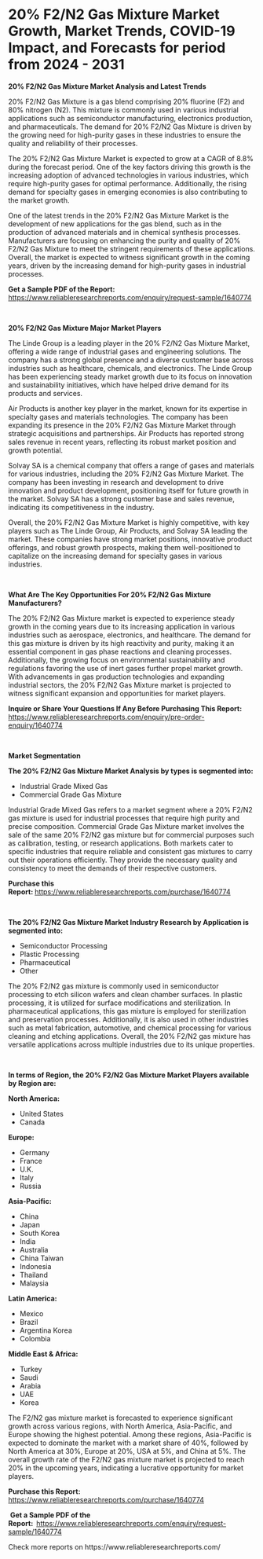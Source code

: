 <p><h1>20% F2/N2 Gas Mixture Market Growth, Market Trends, COVID-19 Impact, and Forecasts for period from 2024 - 2031</h1></p><p><strong>20% F2/N2 Gas Mixture Market Analysis and Latest Trends</strong></p>
<p><p>20% F2/N2 Gas Mixture is a gas blend comprising 20% fluorine (F2) and 80% nitrogen (N2). This mixture is commonly used in various industrial applications such as semiconductor manufacturing, electronics production, and pharmaceuticals. The demand for 20% F2/N2 Gas Mixture is driven by the growing need for high-purity gases in these industries to ensure the quality and reliability of their processes.</p><p>The 20% F2/N2 Gas Mixture Market is expected to grow at a CAGR of 8.8% during the forecast period. One of the key factors driving this growth is the increasing adoption of advanced technologies in various industries, which require high-purity gases for optimal performance. Additionally, the rising demand for specialty gases in emerging economies is also contributing to the market growth.</p><p>One of the latest trends in the 20% F2/N2 Gas Mixture Market is the development of new applications for the gas blend, such as in the production of advanced materials and in chemical synthesis processes. Manufacturers are focusing on enhancing the purity and quality of 20% F2/N2 Gas Mixture to meet the stringent requirements of these applications. Overall, the market is expected to witness significant growth in the coming years, driven by the increasing demand for high-purity gases in industrial processes.</p></p>
<p><strong>Get a Sample PDF of the Report:&nbsp;</strong> <a href="https://www.reliableresearchreports.com/enquiry/request-sample/1640774">https://www.reliableresearchreports.com/enquiry/request-sample/1640774</a></p>
<p>&nbsp;</p>
<p><strong>20% F2/N2 Gas Mixture Major Market Players</strong></p>
<p><p>The Linde Group is a leading player in the 20% F2/N2 Gas Mixture Market, offering a wide range of industrial gases and engineering solutions. The company has a strong global presence and a diverse customer base across industries such as healthcare, chemicals, and electronics. The Linde Group has been experiencing steady market growth due to its focus on innovation and sustainability initiatives, which have helped drive demand for its products and services.</p><p>Air Products is another key player in the market, known for its expertise in specialty gases and materials technologies. The company has been expanding its presence in the 20% F2/N2 Gas Mixture Market through strategic acquisitions and partnerships. Air Products has reported strong sales revenue in recent years, reflecting its robust market position and growth potential.</p><p>Solvay SA is a chemical company that offers a range of gases and materials for various industries, including the 20% F2/N2 Gas Mixture Market. The company has been investing in research and development to drive innovation and product development, positioning itself for future growth in the market. Solvay SA has a strong customer base and sales revenue, indicating its competitiveness in the industry.</p><p>Overall, the 20% F2/N2 Gas Mixture Market is highly competitive, with key players such as The Linde Group, Air Products, and Solvay SA leading the market. These companies have strong market positions, innovative product offerings, and robust growth prospects, making them well-positioned to capitalize on the increasing demand for specialty gases in various industries.</p></p>
<p>&nbsp;</p>
<p><strong>What Are The Key Opportunities For 20% F2/N2 Gas Mixture Manufacturers?</strong></p>
<p><p>The 20% F2/N2 Gas Mixture market is expected to experience steady growth in the coming years due to its increasing application in various industries such as aerospace, electronics, and healthcare. The demand for this gas mixture is driven by its high reactivity and purity, making it an essential component in gas phase reactions and cleaning processes. Additionally, the growing focus on environmental sustainability and regulations favoring the use of inert gases further propel market growth. With advancements in gas production technologies and expanding industrial sectors, the 20% F2/N2 Gas Mixture market is projected to witness significant expansion and opportunities for market players.</p></p>
<p><strong>Inquire or Share Your Questions If Any Before Purchasing This Report:</strong> <a href="https://www.reliableresearchreports.com/enquiry/pre-order-enquiry/1640774">https://www.reliableresearchreports.com/enquiry/pre-order-enquiry/1640774</a></p>
<p>&nbsp;</p>
<p><strong>Market Segmentation</strong></p>
<p><strong>The 20% F2/N2 Gas Mixture Market Analysis by types is segmented into:</strong></p>
<p><ul><li>Industrial Grade Mixed Gas</li><li>Commercial Grade Gas Mixture</li></ul></p>
<p><p>Industrial Grade Mixed Gas refers to a market segment where a 20% F2/N2 gas mixture is used for industrial processes that require high purity and precise composition. Commercial Grade Gas Mixture market involves the sale of the same 20% F2/N2 gas mixture but for commercial purposes such as calibration, testing, or research applications. Both markets cater to specific industries that require reliable and consistent gas mixtures to carry out their operations efficiently. They provide the necessary quality and consistency to meet the demands of their respective customers.</p></p>
<p><strong>Purchase this Report:&nbsp;</strong><a href="https://www.reliableresearchreports.com/purchase/1640774">https://www.reliableresearchreports.com/purchase/1640774</a></p>
<p>&nbsp;</p>
<p><strong>The 20% F2/N2 Gas Mixture Market Industry Research by Application is segmented into:</strong></p>
<p><ul><li>Semiconductor Processing</li><li>Plastic Processing</li><li>Pharmaceutical</li><li>Other</li></ul></p>
<p><p>The 20% F2/N2 gas mixture is commonly used in semiconductor processing to etch silicon wafers and clean chamber surfaces. In plastic processing, it is utilized for surface modifications and sterilization. In pharmaceutical applications, this gas mixture is employed for sterilization and preservation processes. Additionally, it is also used in other industries such as metal fabrication, automotive, and chemical processing for various cleaning and etching applications. Overall, the 20% F2/N2 gas mixture has versatile applications across multiple industries due to its unique properties.</p></p>
<p>&nbsp;</p>
<p><strong>In terms of Region, the 20% F2/N2 Gas Mixture Market Players available by Region are:</strong></p>
<p>
    <p> <strong> North America: </strong>
        <ul>
            <li>United States</li>
            <li>Canada</li>
        </ul>
        </p> 
    <p> <strong> Europe: </strong>
        <ul>
            <li>Germany</li>
            <li>France</li>
            <li>U.K.</li>
            <li>Italy</li>
            <li>Russia</li>
        </ul>
        </p> 
    <p> <strong> Asia-Pacific: </strong>
        <ul>
            <li>China</li>
            <li>Japan</li>
            <li>South Korea</li>
            <li>India</li>
            <li>Australia</li>
            <li>China Taiwan</li>
            <li>Indonesia</li>
            <li>Thailand</li>
            <li>Malaysia</li>
        </ul>
        </p> 
    <p> <strong> Latin America: </strong>
        <ul>
            <li>Mexico</li>
            <li>Brazil</li>
            <li>Argentina Korea</li>
            <li>Colombia</li>
        </ul>
        </p> 
    <p> <strong> Middle East & Africa: </strong>
        <ul>
            <li>Turkey</li>
            <li>Saudi</li>
            <li>Arabia</li>
            <li>UAE</li>
            <li>Korea</li>
        </ul>
    </p>
    </p>
<p><p>The F2/N2 gas mixture market is forecasted to experience significant growth across various regions, with North America, Asia-Pacific, and Europe showing the highest potential. Among these regions, Asia-Pacific is expected to dominate the market with a market share of 40%, followed by North America at 30%, Europe at 20%, USA at 5%, and China at 5%. The overall growth rate of the F2/N2 gas mixture market is projected to reach 20% in the upcoming years, indicating a lucrative opportunity for market players.</p></p>
<p><strong>Purchase this Report: </strong><a href="https://www.reliableresearchreports.com/purchase/1640774">https://www.reliableresearchreports.com/purchase/1640774</a></p>
<p>&nbsp;<strong>Get a Sample PDF of the Report:&nbsp;&nbsp;</strong><a href="https://www.reliableresearchreports.com/enquiry/request-sample/1640774">https://www.reliableresearchreports.com/enquiry/request-sample/1640774</a></p>
<p><strong></strong></p>
<p>Check more reports on https://www.reliableresearchreports.com/</p>